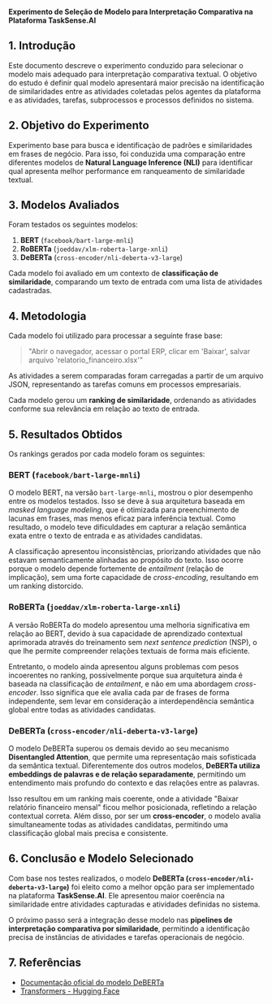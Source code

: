 **Experimento de Seleção de Modelo para Interpretação Comparativa na Plataforma TaskSense.AI**

## **1. Introdução**
Este documento descreve o experimento conduzido para selecionar o modelo mais adequado para interpretação comparativa textual. O objetivo do estudo é definir qual modelo apresentará maior precisão na identificação de similaridades entre as atividades coletadas pelos agentes da plataforma e as atividades, tarefas, subprocessos e processos definidos no sistema.

## **2. Objetivo do Experimento**
Experimento base para busca e identificaçào de padrões e similaridades em frases de negócio. Para isso, foi conduzida uma comparação entre diferentes modelos de **Natural Language Inference (NLI)** para identificar qual apresenta melhor performance em ranqueamento de similaridade textual.

## **3. Modelos Avaliados**
Foram testados os seguintes modelos:

1. **BERT** (`facebook/bart-large-mnli`)
2. **RoBERTa** (`joeddav/xlm-roberta-large-xnli`)
3. **DeBERTa** (`cross-encoder/nli-deberta-v3-large`)

Cada modelo foi avaliado em um contexto de **classificação de similaridade**, comparando um texto de entrada com uma lista de atividades cadastradas.

## **4. Metodologia**
Cada modelo foi utilizado para processar a seguinte frase base:

> "Abrir o navegador, acessar o portal ERP, clicar em 'Baixar', salvar arquivo 'relatorio_financeiro.xlsx'"

As atividades a serem comparadas foram carregadas a partir de um arquivo JSON, representando as tarefas comuns em processos empresariais.

Cada modelo gerou um **ranking de similaridade**, ordenando as atividades conforme sua relevância em relação ao texto de entrada.

## **5. Resultados Obtidos**
Os rankings gerados por cada modelo foram os seguintes:

### **BERT (`facebook/bart-large-mnli`)**
O modelo BERT, na versão `bart-large-mnli`, mostrou o pior desempenho entre os modelos testados. Isso se deve à sua arquitetura baseada em _masked language modeling_, que é otimizada para preenchimento de lacunas em frases, mas menos eficaz para inferência textual. Como resultado, o modelo teve dificuldades em capturar a relação semântica exata entre o texto de entrada e as atividades candidatas. 

A classificação apresentou inconsistências, priorizando atividades que não estavam semanticamente alinhadas ao propósito do texto. Isso ocorre porque o modelo depende fortemente de _entailment_ (relação de implicação), sem uma forte capacidade de _cross-encoding_, resultando em um ranking distorcido.

### **RoBERTa (`joeddav/xlm-roberta-large-xnli`)**
A versão RoBERTa do modelo apresentou uma melhoria significativa em relação ao BERT, devido à sua capacidade de aprendizado contextual aprimorada através do treinamento sem _next sentence prediction_ (NSP), o que lhe permite compreender relações textuais de forma mais eficiente. 

Entretanto, o modelo ainda apresentou alguns problemas com pesos incoerentes no ranking, possivelmente porque sua arquitetura ainda é baseada na classificação de _entailment_, e não em uma abordagem _cross-encoder_. Isso significa que ele avalia cada par de frases de forma independente, sem levar em consideração a interdependência semântica global entre todas as atividades candidatas.

### **DeBERTa (`cross-encoder/nli-deberta-v3-large`)**
O modelo DeBERTa superou os demais devido ao seu mecanismo **Disentangled Attention**, que permite uma representação mais sofisticada da semântica textual. Diferentemente dos outros modelos, **DeBERTa utiliza embeddings de palavras e de relação separadamente**, permitindo um entendimento mais profundo do contexto e das relações entre as palavras. 

Isso resultou em um ranking mais coerente, onde a atividade "Baixar relatório financeiro mensal" ficou melhor posicionada, refletindo a relação contextual correta. Além disso, por ser um **cross-encoder**, o modelo avalia simultaneamente todas as atividades candidatas, permitindo uma classificação global mais precisa e consistente.

## **6. Conclusão e Modelo Selecionado**
Com base nos testes realizados, o modelo **DeBERTa (`cross-encoder/nli-deberta-v3-large`)** foi eleito como a melhor opção para ser implementado na plataforma **TaskSense.AI**. Ele apresentou maior coerência na similaridade entre atividades capturadas e atividades definidas no sistema.

O próximo passo será a integração desse modelo nas **pipelines de interpretação comparativa por similaridade**, permitindo a identificação precisa de instâncias de atividades e tarefas operacionais de negócio.

## **7. Referências**
- [Documentação oficial do modelo DeBERTa](https://huggingface.co/cross-encoder/nli-deberta-v3-large)
- [Transformers - Hugging Face](https://huggingface.co/docs/transformers/index)

